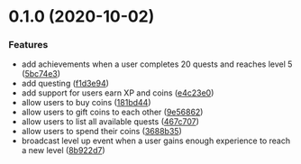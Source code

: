 # 0.1.0 (2020-10-02)


### Features

* add achievements when a user completes 20 quests and reaches level 5 ([5bc74e3](https://github.com/sydgren/gamerzclass-gamification/commit/5bc74e322d8e0488ef88dc2699f02cebb1d8718c))
* add questing ([f1d3e94](https://github.com/sydgren/gamerzclass-gamification/commit/f1d3e947008398c9434bff4255f2648319cdb288))
* add support for users earn XP and coins ([e4c23e0](https://github.com/sydgren/gamerzclass-gamification/commit/e4c23e0f163d69e5223fda844f51f5427e7cb97d))
* allow users to buy coins ([181bd44](https://github.com/sydgren/gamerzclass-gamification/commit/181bd44af3838176ac54df62b124609a18f996e2))
* allow users to gift coins to each other ([9e56862](https://github.com/sydgren/gamerzclass-gamification/commit/9e568627faa8a9a9a1e48e40f63e1aed15c5e0c6))
* allow users to list all available quests ([467c707](https://github.com/sydgren/gamerzclass-gamification/commit/467c7076c6630a66814a5f9814a96a24c24cdc96))
* allow users to spend their coins ([3688b35](https://github.com/sydgren/gamerzclass-gamification/commit/3688b356ae95a797d9fccfc0699dc529a746cb1a))
* broadcast level up event when a user gains enough experience to reach a new level ([8b922d7](https://github.com/sydgren/gamerzclass-gamification/commit/8b922d708d44be81670c2808834ae53408a24a5c))

